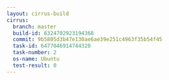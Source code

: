 ```yaml
---
layout: cirrus-build
cirrus:
  branch: master
  build-id: 6324702923194368
  commit: 9b5805d3b47e130ae6ae39e251c4963f35b54f45
  task-id: 6477046914744320
  task-number: 2
  os-name: Ubuntu
  test-result: 0
---
```

